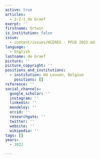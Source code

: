 ```yaml
---
active: true
articles:
  - 2-2-1_de Graef
exerpt: ''
firstname: Ortwin
is_institution: false
issue:
  - content/issues/HCERES - PFUE 2022.md
language:
  - English
lastname: de Graef
picture: ''
picture_copyright: ''
positions_and_institutions:
  - institution: KU Leuven, Belgium
    positions: []
reference: ''
social_channels:
  google_scholar: ''
  instagram: ''
  linkedin: ''
  mendeley: ''
  orcid: ''
  researchgate: ''
  twitter: ''
  website: ''
  wikipedia: ''
tags: []
years:
  - 2022

---
```

